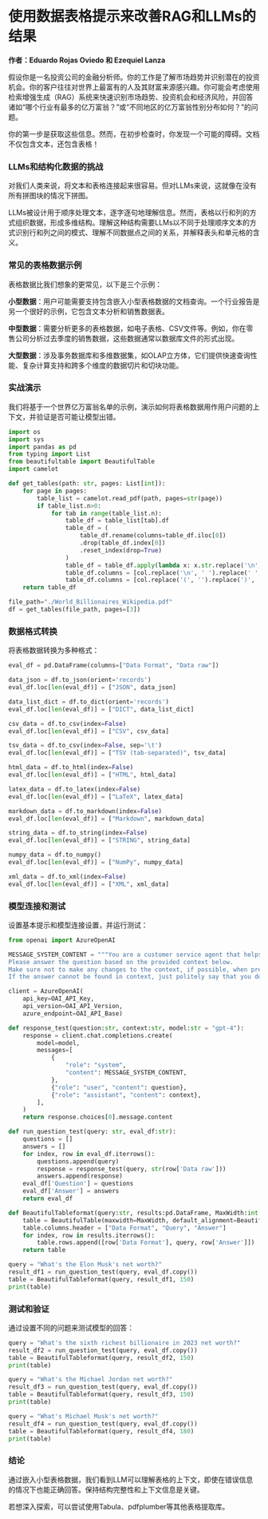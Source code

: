 # 使用数据表格提示来改善RAG和LLMs的结果
**作者：Eduardo Rojas Oviedo 和 Ezequiel Lanza**

假设你是一名投资公司的金融分析师。你的工作是了解市场趋势并识别潜在的投资机会。你的客户往往对世界上最富有的人及其财富来源感兴趣。你可能会考虑使用检索增强生成（RAG）系统来快速识别市场趋势、投资机会和经济风险，并回答诸如“哪个行业有最多的亿万富翁？”或“不同地区的亿万富翁性别分布如何？”的问题。

你的第一步是获取这些信息。然而，在初步检查时，你发现一个可能的障碍。文档不仅包含文本，还包含表格！

### LLMs和结构化数据的挑战
对我们人类来说，将文本和表格连接起来很容易。但对LLMs来说，这就像在没有所有拼图块的情况下拼图。

LLMs被设计用于顺序处理文本，逐字逐句地理解信息。然而，表格以行和列的方式组织数据，形成多维结构。理解这种结构需要LLMs以不同于处理顺序文本的方式识别行和列之间的模式、理解不同数据点之间的关系，并解释表头和单元格的含义。

### 常见的表格数据示例
表格数据比我们想象的更常见，以下是三个示例：

**小型数据**：用户可能需要支持包含嵌入小型表格数据的文档查询。一个行业报告是另一个很好的示例，它包含文本分析和销售数据表。

**中型数据**：需要分析更多的表格数据，如电子表格、CSV文件等。例如，你在零售公司分析过去季度的销售数据，这些数据通常以数据库文件的形式出现。

**大型数据**：涉及事务数据库和多维数据集，如OLAP立方体，它们提供快速查询性能、复杂计算支持和跨多个维度的数据切片和切块功能。

### 实战演示
我们将基于一个世界亿万富翁名单的示例，演示如何将表格数据用作用户问题的上下文，并验证是否可能让模型出错。

```python
import os 
import sys
import pandas as pd
from typing import List
from beautifultable import BeautifulTable
import camelot

def get_tables(path: str, pages: List[int]):    
    for page in pages:
        table_list = camelot.read_pdf(path, pages=str(page))
        if table_list.n>0:
            for tab in range(table_list.n):
                table_df = table_list[tab].df 
                table_df = (
                    table_df.rename(columns=table_df.iloc[0])
                    .drop(table_df.index[0])
                    .reset_index(drop=True)
                )        
                table_df = table_df.apply(lambda x: x.str.replace('\n',''))
                table_df.columns = [col.replace('\n', ' ').replace(' ', '') for col in table_df.columns]
                table_df.columns = [col.replace('(', '').replace(')', '') for col in table_df.columns]
    return table_df

file_path="./World_Billionaires_Wikipedia.pdf"
df = get_tables(file_path, pages=[3])
```

### 数据格式转换
将表格数据转换为多种格式：

```python
eval_df = pd.DataFrame(columns=["Data Format", "Data raw"])

data_json = df.to_json(orient='records')
eval_df.loc[len(eval_df)] = ["JSON", data_json]

data_list_dict = df.to_dict(orient='records')
eval_df.loc[len(eval_df)] = ["DICT", data_list_dict]

csv_data = df.to_csv(index=False)
eval_df.loc[len(eval_df)] = ["CSV", csv_data]

tsv_data = df.to_csv(index=False, sep='\t')
eval_df.loc[len(eval_df)] = ["TSV (tab-separated)", tsv_data]

html_data = df.to_html(index=False)
eval_df.loc[len(eval_df)] = ["HTML", html_data]

latex_data = df.to_latex(index=False)
eval_df.loc[len(eval_df)] = ["LaTeX", latex_data]

markdown_data = df.to_markdown(index=False)
eval_df.loc[len(eval_df)] = ["Markdown", markdown_data]

string_data = df.to_string(index=False)
eval_df.loc[len(eval_df)] = ["STRING", string_data]

numpy_data = df.to_numpy()
eval_df.loc[len(eval_df)] = ["NumPy", numpy_data]

xml_data = df.to_xml(index=False)
eval_df.loc[len(eval_df)] = ["XML", xml_data]
```

### 模型连接和测试
设置基本提示和模型连接设置，并运行测试：

```python
from openai import AzureOpenAI

MESSAGE_SYSTEM_CONTENT = """You are a customer service agent that helps a customer with answering questions. 
Please answer the question based on the provided context below. 
Make sure not to make any changes to the context, if possible, when preparing answers to provide accurate responses. 
If the answer cannot be found in context, just politely say that you do not know, do not try to make up an answer."""

client = AzureOpenAI(
    api_key=OAI_API_Key, 
    api_version=OAI_API_Version, 
    azure_endpoint=OAI_API_Base)

def response_test(question:str, context:str, model:str = "gpt-4"):
    response = client.chat.completions.create(
        model=model,
        messages=[
            {
                "role": "system",
                "content": MESSAGE_SYSTEM_CONTENT,
            },
            {"role": "user", "content": question},
            {"role": "assistant", "content": context},
        ],
    )
    return response.choices[0].message.content

def run_question_test(query: str, eval_df:str):
    questions = []
    answers = []
    for index, row in eval_df.iterrows():
        questions.append(query)
        response = response_test(query, str(row['Data raw']))
        answers.append(response)
    eval_df['Question'] = questions
    eval_df['Answer'] = answers
    return eval_df

def BeautifulTableformat(query:str, results:pd.DataFrame, MaxWidth:int = 250):
    table = BeautifulTable(maxwidth=MaxWidth, default_alignment=BeautifulTable.ALIGN_LEFT)
    table.columns.header = ["Data Format", "Query", "Answer"]
    for index, row in results.iterrows():
        table.rows.append([row['Data Format'], query, row['Answer']])
    return table

query = "What's the Elon Musk's net worth?"
result_df1 = run_question_test(query, eval_df.copy())
table = BeautifulTableformat(query, result_df1, 150)
print(table)
```

### 测试和验证
通过设置不同的问题来测试模型的回答：

```python
query = "What's the sixth richest billionaire in 2023 net worth?"
result_df2 = run_question_test(query, eval_df.copy())
table = BeautifulTableformat(query, result_df2, 150)
print(table)

query = "What's the Michael Jordan net worth?"
result_df3 = run_question_test(query, eval_df.copy())
table = BeautifulTableformat(query, result_df3, 150)
print(table)

query = "What's Michael Musk's net worth?"
result_df4 = run_question_test(query, eval_df.copy())
table = BeautifulTableformat(query, result_df4, 180)
print(table)
```

### 结论
通过嵌入小型表格数据，我们看到LLM可以理解表格的上下文，即使在错误信息的情况下也能正确回答。保持结构完整性和上下文信息是关键。

若想深入探索，可以尝试使用Tabula、pdfplumber等其他表格提取库。
